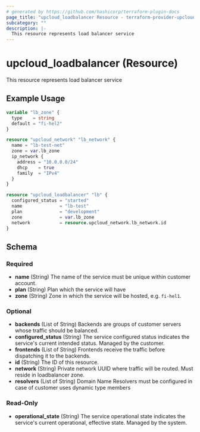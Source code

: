 ```yaml
---
# generated by https://github.com/hashicorp/terraform-plugin-docs
page_title: "upcloud_loadbalancer Resource - terraform-provider-upcloud"
subcategory: ""
description: |-
  This resource represents load balancer service
---
```


# upcloud_loadbalancer (Resource)

This resource represents load balancer service

## Example Usage

```terraform
variable "lb_zone" {
  type    = string
  default = "fi-hel2"
}

resource "upcloud_network" "lb_network" {
  name = "lb-test-net"
  zone = var.lb_zone
  ip_network {
    address = "10.0.0.0/24"
    dhcp    = true
    family  = "IPv4"
  }
}

resource "upcloud_loadbalancer" "lb" {
  configured_status = "started"
  name              = "lb-test"
  plan              = "development"
  zone              = var.lb_zone
  network           = resource.upcloud_network.lb_network.id
}
```

<!-- schema generated by tfplugindocs -->
## Schema

### Required

- **name** (String) The name of the service must be unique within customer account.
- **plan** (String) Plan which the service will have
- **zone** (String) Zone in which the service will be hosted, e.g. `fi-hel1`.

### Optional

- **backends** (List of String) Backends are groups of customer servers whose traffic should be balanced.
- **configured_status** (String) The service configured status indicates the service's current intended status. Managed by the customer.
- **frontends** (List of String) Frontends receive the traffic before dispatching it to the backends.
- **id** (String) The ID of this resource.
- **network** (String) Private network UUID where traffic will be routed. Must reside in loadbalancer zone.
- **resolvers** (List of String) Domain Name Resolvers must be configured in case of customer uses dynamic type members

### Read-Only

- **operational_state** (String) The service operational state indicates the service's current operational, effective state. Managed by the system.


